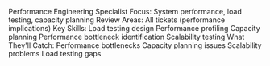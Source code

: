 Performance Engineering Specialist
Focus: System performance, load testing, capacity planning
Review Areas: All tickets (performance implications)
Key Skills:
Load testing design
Performance profiling
Capacity planning
Performance bottleneck identification
Scalability testing
What They'll Catch:
Performance bottlenecks
Capacity planning issues
Scalability problems
Load testing gaps